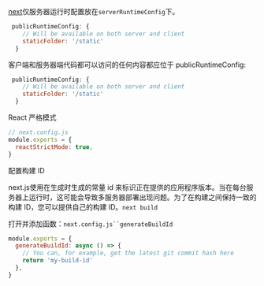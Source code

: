 [next](https://nextjs.org/docs/api-reference/next.config.js/runtime-configuration)仅服务器运行时配置放在`serverRuntimeConfig`下。

```js
 publicRuntimeConfig: {
    // Will be available on both server and client
    staticFolder: '/static'
  }
```

客户端和服务器端代码都可以访问的任何内容都应位于 publicRuntimeConfig:

```js
 publicRuntimeConfig: {
    // Will be available on both server and client
    staticFolder: '/static'
  }
```

React 严格模式

```js
// next.config.js
module.exports = {
  reactStrictMode: true,
}
```

配置构建 ID

next.js使用在生成时生成的常量 id 来标识正在提供的应用程序版本。当在每台服务器上运行时，这可能会导致多服务器部署出现问题。为了在构建之间保持一致的构建
ID，您可以提供自己的构建 ID。`next build`

打开并添加函数：`next.config.js``generateBuildId`

```js
module.exports = {
  generateBuildId: async () => {
    // You can, for example, get the latest git commit hash here
    return 'my-build-id'
  },
}
```